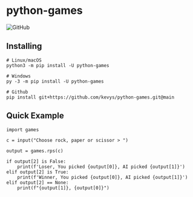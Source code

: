 # python-games
![GitHub](https://img.shields.io/pypi/v/python-games.svg?label=version&style=flat-square)

## Installing

```
# Linux/macOS
python3 -m pip install -U python-games

# Windows
py -3 -m pip install -U python-games

# Github
pip install git+https://github.com/kevys/python-games.git@main
```

## Quick Example

```
import games

c = input("Choose rock, paper or scissor > ")

output = games.rps(c)

if output[2] is False:
    print(f'Loser, You picked {output[0]}, AI picked {output[1]}')
elif output[2] is True:
    print(f'Winner, You picked {output[0]}, AI picked {output[1]}')
elif output[2] == None:
    print(f"{output[1]}, {output[0]}")
```
